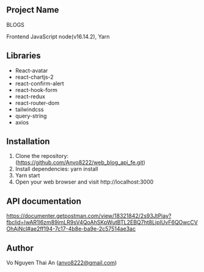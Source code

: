 ## Project Name
BLOGS

Frontend JavaScript node(v16.14.2), Yarn 

## Libraries

- React-avatar
- react-chartjs-2
- react-confirm-alert
- react-hook-form
- react-redux
- react-router-dom
- tailwindcss
- query-string
- axios

##  Installation
1. Clone the repository: (https://github.com/Anvo8222/web_blog_api_fe.git)
2. Install dependencies: yarn install
3. Yarn start
4. Open your web browser and visit http://localhost:3000


## API documentation
https://documenter.getpostman.com/view/18321842/2s93JtPiay?fbclid=IwAR1l6zm89imLR9sV4QoAhSKpWutBTL2EBQ7ht8LjpIUvF6QOwcCVOhAjNcI#ae2ff194-7c17-4b8e-ba9e-2c57514ae3ac

## Author 
Vo Nguyen Thai An (anvo8222@gmail.com)
